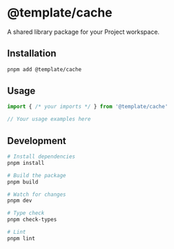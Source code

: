 # @template/cache

A shared library package for your Project workspace.

## Installation

```bash
pnpm add @template/cache
```

## Usage

```typescript
import { /* your imports */ } from '@template/cache'

// Your usage examples here
```

## Development

```bash
# Install dependencies
pnpm install

# Build the package
pnpm build

# Watch for changes
pnpm dev

# Type check
pnpm check-types

# Lint
pnpm lint
```
